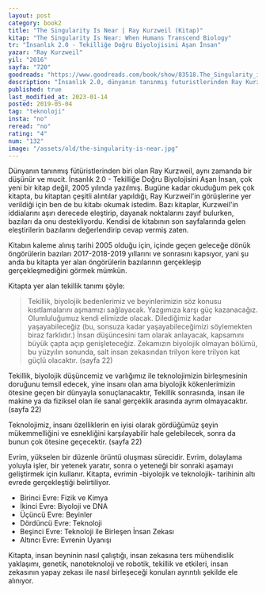 ```yaml
---
layout: post  
category: book2  
title: "The Singularity Is Near | Ray Kurzweil (Kitap)"  
kitap: "The Singularity Is Near: When Humans Transcend Biology"  
tr: "İnsanlık 2.0 - Tekilliğe Doğru Biyolojisini Aşan İnsan"  
yazar: "Ray Kurzweil"  
yil: "2016"  
sayfa: "720"  
goodreads: "https://www.goodreads.com/book/show/83518.The_Singularity_is_Near"
description: "İnsanlık 2.0, dünyanın tanınmış futuristlerinden Ray Kurzweil'in tekillik üzerine kaleme aldığı kitabı."
published: true
last_modified_at: 2023-01-14
posted: 2019-05-04
tag: "teknoloji"
insta: "no"
reread: "no"
rating: "4"
num: "132"
image: "/assets/old/the-singularity-is-near.jpg"
---
```


Dünyanın tanınmış fütüristlerinden biri olan Ray Kurzweil, aynı zamanda bir düşünür ve mucit. İnsanlık 2.0 - Tekilliğe Doğru Biyolojisini Aşan İnsan, çok yeni bir kitap değil, 2005 yılında yazılmış. Bugüne kadar okuduğum pek çok kitapta, bu kitaptan çeşitli alıntılar yapıldığı, Ray Kurzweil'in görüşlerine yer verildiği için ben de bu kitabı okumak istedim. Bazı kitaplar, Kurzweil'in iddialarını aşırı derecede eleştirip, dayanak noktalarını zayıf bulurken, bazıları da onu destekliyordu. Kendisi de kitabının son sayfalarında gelen eleştirilerin bazılarını değerlendirip cevap vermiş zaten.  
  
Kitabın kaleme alınış tarihi 2005 olduğu için, içinde geçen geleceğe dönük öngörülerin bazıları 2017-2018-2019 yıllarını ve sonrasını kapsıyor, yani şu anda bu kitapta yer alan öngörülerin bazılarının gerçekleşip gerçekleşmediğini görmek mümkün.  
  
Kitapta yer alan tekillik tanımı şöyle:  
  
> Tekillik, biyolojik bedenlerimiz ve beyinlerimizin söz konusu kısıtlamalarını aşmamızı sağlayacak. Yazgımıza karşı güç kazanacağız. Olumluluğumuz kendi elimizde olacak. Dilediğimiz kadar yaşayabileceğiz (bu, sonsuza kadar yaşayabileceğimizi söylemekten biraz farklıdır.) İnsan düşüncesini tam olarak anlayacak, kapsamını büyük çapta açıp genişleteceğiz. Zekamızın biyolojik olmayan bölümü, bu yüzyılın sonunda, salt insan zekasından trilyon kere trilyon kat güçlü olacaktır. (sayfa 22)  
  
Tekillik, biyolojik düşüncemiz ve varlığımız ile teknolojimizin birleşmesinin doruğunu temsil edecek, yine insanı olan ama biyolojik kökenlerimizin ötesine geçen bir dünyayla sonuçlanacaktır, Tekillik sonrasında, insan ile makine ya da fiziksel olan ile sanal gerçeklik arasında ayrım olmayacaktır. (sayfa 22)  
  
Teknolojimiz, insanı özelliklerin en iyisi olarak gördüğümüz şeyin mükemmelliğini ve esnekliğini karşılayabilir hale gelebilecek, sonra da bunun çok ötesine geçecektir. (sayfa 22)  
  
Evrim, yükselen bir düzenle örüntü oluşması sürecidir. Evrim, dolaylama yoluyla işler, bir yetenek yaratır, sonra o yeteneği bir sonraki aşamayı geliştirmek için kullanır. Kitapta, evrimin -biyolojik ve teknolojik- tarihinin altı evrede gerçekleştiği belirtiliyor.  
  
- Birinci Evre: Fizik ve Kimya  
- İkinci Evre: Biyoloji ve DNA  
- Üçüncü Evre: Beyinler  
- Dördüncü Evre: Teknoloji  
- Beşinci Evre: Teknoloji ile Birleşen İnsan Zekası  
- Altıncı Evre: Evrenin Uyanışı  
  
Kitapta, insan beyninin nasıl çalıştığı, insan zekasına ters mühendislik yaklaşımı, genetik, nanoteknoloji ve robotik, tekillik ve etkileri, insan zekasının yapay zekası ile nasıl birleşeceği konuları ayrıntılı şekilde ele alınıyor.  
  
